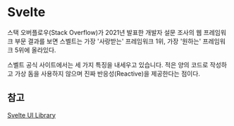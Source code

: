 # Svelte 

스택 오버플로우(Stack Overflow)가 2021년 발표한 개발자 설문 조사의 웹 프레임워크 부문 결과를 보면 스벨트는 가장 '사랑받는' 프레임워크 1위, 가장 '원하는' 프레임워크 5위에 올라있다.

스벨트 공식 사이트에서는 세 가지 특징을 내세우고 있습니다. 적은 양의 코드로 작성하고 가상 돔을 사용하지 않으며 진짜 반응성(Reactive)을 제공한다는 점이다.


## 참고 
[Svelte UI Library](https://dev.to/plazarev/overview-of-svelte-ui-libraries-and-components-2ban)     








